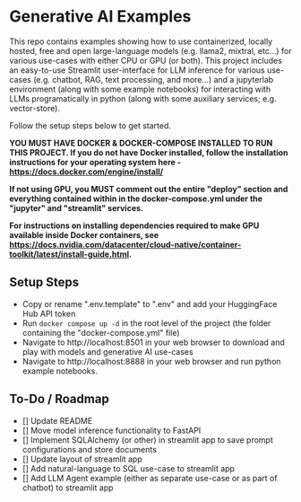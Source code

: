 # Generative AI Examples

This repo contains examples showing how to use containerized, locally hosted, free and open large-language models (e.g. llama2, mixtral, etc...) for various use-cases with either CPU or GPU (or both). This project includes an easy-to-use Streamlit user-interface for LLM inference for various use-cases (e.g. chatbot, RAG, text processing, and more...) and a jupyterlab environment (along with some example notebooks) for interacting with LLMs programatically in python (along with some auxiliary services; e.g. vector-store). 

Follow the setup steps below to get started.

**YOU MUST HAVE DOCKER & DOCKER-COMPOSE INSTALLED TO RUN THIS PROJECT. If you do not have Docker installed, follow the installation instructions for your operating system here - https://docs.docker.com/engine/install/**

**If not using GPU, you MUST comment out the entire "deploy" section and everything contained within in the docker-compose.yml under the "jupyter" and "streamlit" services.**

**For instructions on installing dependencies required to make GPU available inside Docker containers, see https://docs.nvidia.com/datacenter/cloud-native/container-toolkit/latest/install-guide.html.**

## Setup Steps

- Copy or rename ".env.template" to ".env" and add your HuggingFace Hub API token
- Run `docker compose up -d` in the root level of the project (the folder containing the "docker-compose.yml" file)
- Navigate to http://localhost:8501 in your web browser to download and play with models and generative AI use-cases
- Navigate to http://localhost:8888 in your web browser and run python example notebooks.

## To-Do / Roadmap
- [] Update README
- [] Move model inference functionality to FastAPI
- [] Implement SQLAlchemy (or other) in streamlit app to save prompt configurations and store documents
- [] Update layout of streamlit app
- [] Add natural-language to SQL use-case to streamlit app
- [] Add LLM Agent example (either as separate use-case or as part of chatbot) to streamlit app
